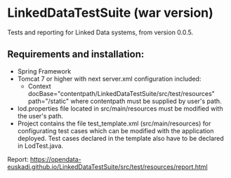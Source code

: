 # LinkedDataTestSuite (war version)
Tests and reporting for Linked Data systems, from version 0.0.5.

## Requirements and installation:
- Spring Framework
- Tomcat 7 or higher with next server.xml configuration included:
	- Context docBase="contentpath/LinkedDataTestSuite/src/test/resources" path="/static"
	where contentpath must be supplied by user's path.
- lod.properties file located in src/main/resources must be modified with the user's path.
- Project contains the file test_template.xml (src/main/resources) for configurating test cases which can be modified
with the application deployed. Test cases declared in the template also have to be declared in LodTest.java.

Report: https://opendata-euskadi.github.io/LinkedDataTestSuite/src/test/resources/report.html